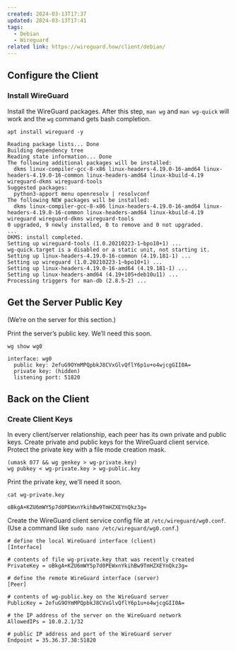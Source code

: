 ```yaml
---
created: 2024-03-13T17:37
updated: 2024-03-13T17:41
tags:
  - Debian
  - Wireguard
related link: https://wireguard.how/client/debian/
---
```

## Configure the Client
### Install WireGuard

Install the WireGuard packages. After this step, `man wg` and `man wg-quick` will work and the `wg` command gets bash completion.

```shell
apt install wireguard -y
```
```shell
Reading package lists... Done
Building dependency tree
Reading state information... Done
The following additional packages will be installed:
  dkms linux-compiler-gcc-8-x86 linux-headers-4.19.0-16-amd64 linux-headers-4.19.0-16-common linux-headers-amd64 linux-kbuild-4.19 wireguard-dkms wireguard-tools
Suggested packages:
  python3-apport menu openresolv | resolvconf
The following NEW packages will be installed:
  dkms linux-compiler-gcc-8-x86 linux-headers-4.19.0-16-amd64 linux-headers-4.19.0-16-common linux-headers-amd64 linux-kbuild-4.19 wireguard wireguard-dkms wireguard-tools
0 upgraded, 9 newly installed, 0 to remove and 0 not upgraded.
...
DKMS: install completed.
Setting up wireguard-tools (1.0.20210223-1~bpo10+1) ...
wg-quick.target is a disabled or a static unit, not starting it.
Setting up linux-headers-4.19.0-16-common (4.19.181-1) ...
Setting up wireguard (1.0.20210223-1~bpo10+1) ...
Setting up linux-headers-4.19.0-16-amd64 (4.19.181-1) ...
Setting up linux-headers-amd64 (4.19+105+deb10u11) ...
Processing triggers for man-db (2.8.5-2) ...
```

## Get the Server Public Key

(We’re on the server for this section.)

Print the server’s public key. We’ll need this soon.

```shell
wg show wg0
```
```shell
interface: wg0
  public key: 2efuG9OYmMPQpbkJ8CVxGlvQflY6p1u+o4wjcgGII0A=
  private key: (hidden)
  listening port: 51820
```

## Back on the Client

### Create Client Keys

In every client/server relationship, each peer has its own private and public keys. Create private and public keys for the WireGuard client service. Protect the private key with a file mode creation mask.
```shell
(umask 077 && wg genkey > wg-private.key)
wg pubkey < wg-private.key > wg-public.key
```

Print the private key, we’ll need it soon.
```shell
cat wg-private.key
```
```
oBkgA+KZU6mWY5p7d0PEWxnYkihBw9TmHZXEYnQkz3g=
```

Create the WireGuard client service config file at `/etc/wireguard/wg0.conf`. (Use a command like `sudo nano /etc/wireguard/wg0.conf`.)

```shell
# define the local WireGuard interface (client)
[Interface]

# contents of file wg-private.key that was recently created
PrivateKey = oBkgA+KZU6mWY5p7d0PEWxnYkihBw9TmHZXEYnQkz3g=

# define the remote WireGuard interface (server)
[Peer]

# contents of wg-public.key on the WireGuard server
PublicKey = 2efuG9OYmMPQpbkJ8CVxGlvQflY6p1u+o4wjcgGII0A=

# the IP address of the server on the WireGuard network 
AllowedIPs = 10.0.2.1/32

# public IP address and port of the WireGuard server
Endpoint = 35.36.37.38:51820
```